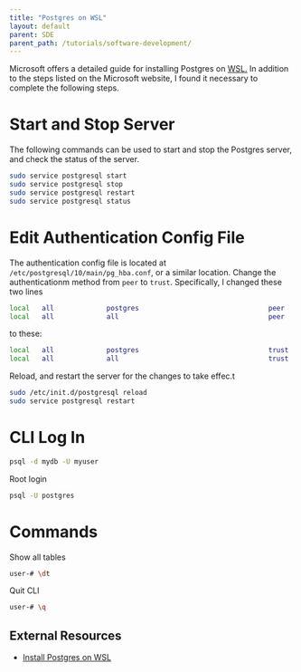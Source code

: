 ```yaml
---
title: "Postgres on WSL"
layout: default
parent: SDE
parent_path: /tutorials/software-development/
---
```

Microsoft offers a detailed guide for installing Postgres on [WSL.](https://docs.microsoft.com/en-us/windows/wsl/tutorials/wsl-database) In addition to the steps listed on the Microsoft website, I found it necessary to complete the following steps.

# Start and Stop Server
The following commands can be used to start and stop the Postgres server, and check the status of the server.
```bash
sudo service postgresql start
sudo service postgresql stop
sudo service postgresql restart
sudo service postgresql status
```


# Edit Authentication Config File
The authentication config file is located at `/etc/postgresql/10/main/pg_hba.conf`, or a similar location. Change the authenticationm method from `peer` to `trust`. Specifically, I changed these two lines
```bash
local   all             postgres                                peer
local   all             all                                     peer
```
to these:
```bash
local   all             postgres                                trust
local   all             all                                     trust
```

Reload, and restart the server for the changes to take effec.t
```bash
sudo /etc/init.d/postgresql reload
sudo service postgresql restart
```

# CLI Log In
```bash
psql -d mydb -U myuser
```
Root login
```bash
psql -U postgres
```


# Commands
Show all tables
```bash
user-# \dt
```

Quit CLI
```bash
user-# \q
```

## **External Resources**
* [Install Postgres on WSL](https://docs.microsoft.com/en-us/windows/wsl/tutorials/wsl-database)